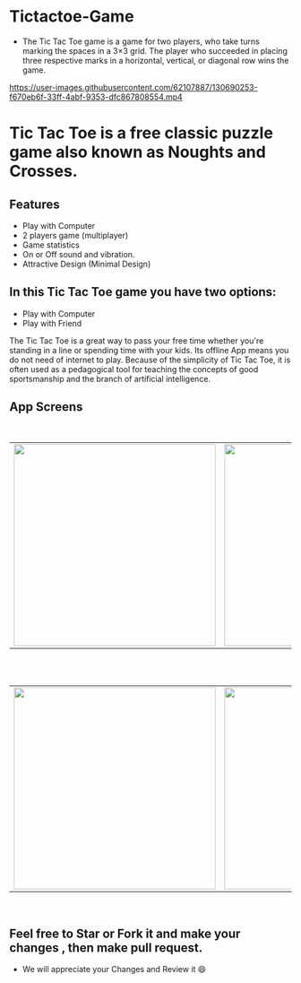# Tictactoe-Game
* The Tic Tac Toe game is a game for two players, who take turns marking the spaces in a 3×3 grid. The player who succeeded in placing three respective marks in a horizontal, vertical, or diagonal row wins the game.



https://user-images.githubusercontent.com/62107887/130690253-f670eb6f-33ff-4abf-9353-dfc867808554.mp4










# Tic Tac Toe is a free classic puzzle game also known as Noughts and Crosses.

## Features
* Play with Computer
* 2 players game (multiplayer)
* Game statistics
* On or Off sound and vibration.
* Attractive Design (Minimal Design)



## In this Tic Tac Toe game you have two options:
* Play with Computer
* Play with Friend

The Tic Tac Toe is a great way to pass your free time whether you're standing in a line or spending time with your kids. Its offline App means you do not need of internet to play. Because of the simplicity of Tic Tac Toe, it is often used as a pedagogical tool for teaching the concepts of good sportsmanship and the branch of artificial intelligence.




## App Screens

</br>
<div align="center">
   <table align="center" border="0" >
  <tr>
    <td>
<img width="360"
src="https://user-images.githubusercontent.com/62107887/130690605-22bf0fa7-9d50-455a-ba8a-02833e571149.jpg"/>
       <td><img width="360"
src="https://user-images.githubusercontent.com/62107887/130690643-a23de642-a3b2-428a-879a-163ddcded5e2.jpg"/>
    </td>
  </table>
  </div>
</br>
<div align="center">
  <table align="center" border="0" >
  <tr>
    <td> <img width="360"
src="https://user-images.githubusercontent.com/62107887/130690652-15b50c29-ccec-44be-9819-c3e88641ae52.jpg"/></td>
     <td> <img width="360"
src="https://user-images.githubusercontent.com/62107887/130690657-6c4265c4-d08f-4314-884b-c8509a6032cf.jpg"/></td>
  </tr>
</table>
  </div>
</br>


## Feel free to Star or Fork it and make your changes , then make pull request.

* We will appreciate your Changes and Review it 😄



